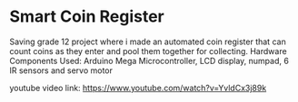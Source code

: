 # Smart Coin Register

Saving grade 12 project where i made an automated coin register that can count coins as they enter and pool them together for collecting. 
Hardware Components Used: Arduino Mega Microcontroller, LCD display, numpad, 6 IR sensors and servo motor

youtube video link: https://www.youtube.com/watch?v=YvldCx3j89k

